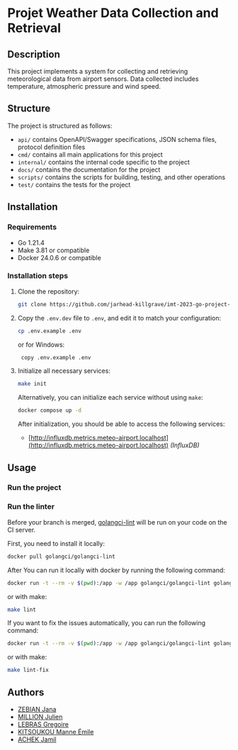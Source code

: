 # Projet Weather Data Collection and Retrieval

## Description

This project implements a system for collecting and retrieving meteorological data from airport sensors.
Data collected includes temperature, atmospheric pressure and wind speed.

## Structure

The project is structured as follows:

- `api/` contains OpenAPI/Swagger specifications, JSON schema files, protocol definition files
- `cmd/` contains all main applications for this project
- `internal/` contains the internal code specific to the project
- `docs/` contains the documentation for the project
- `scripts/` contains the scripts for building, testing, and other operations
- `test/` contains the tests for the project

## Installation

### Requirements

- Go 1.21.4
- Make 3.81 or compatible
- Docker 24.0.6 or compatible

### Installation steps

1. Clone the repository:
    ```bash
    git clone https://github.com/jarhead-killgrave/imt-2023-go-project-ZEBIAN-KITSOUKOU-MILLION-LEBRAS-ACHEK.git
    ```

2. Copy the `.env.dev` file to `.env`, and edit it to match your configuration:
   ```bash
   cp .env.example .env
   ```
   or for Windows:
   ```bash
	copy .env.example .env
   ```

3. Initialize all necessary services:
   ```bash
   make init
   ```
   Alternatively, you can initialize each service without using `make`:
   ```bash
   docker compose up -d
   ```
   After initialization, you should be able to access the following services:
	- [http://influxdb.metrics.meteo-airport.localhost](http://influxdb.metrics.meteo-airport.localhost) *(InfluxDB)*

## Usage

### Run the project

### Run the linter

Before your branch is merged, [golangci-lint](https://golangci-lint.run/) will be run on your code on the CI server.

First, you need to install it locally:

```bash
docker pull golangci/golangci-lint
```

After You can run it locally with docker by running the following command:

```bash
docker run -t --rm -v $(pwd):/app -w /app golangci/golangci-lint golangci-lint run -v
```

or with make:

```bash
make lint
```

If you want to fix the issues automatically, you can run the following command:

```bash
docker run -t --rm -v $(pwd):/app -w /app golangci/golangci-lint golangci-lint run -v --fix
```

or with make:

```bash
make lint-fix
```

## Authors

- [ZEBIAN Jana](https://github.com/JanaZebian)
- [MILLION Julien](https://github.com/AlphaOrOmega)
- [LEBRAS Gregoire](https://github.com/gregoireLeBras)
- [KITSOUKOU Manne Émile](https://github.com/jarhead-killgrave)
- [ACHEK Jamil](https://github.com/JamWare)
